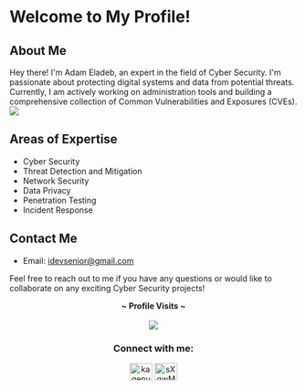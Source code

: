 # Welcome to My Profile!

## About Me
Hey there! I'm Adam Eladeb, an expert in the field of Cyber Security. I'm passionate about protecting digital systems and data from potential threats. Currently, I am actively working on administration tools and building a comprehensive collection of Common Vulnerabilities and Exposures (CVEs).
<img src="https://i.pinimg.com/564x/2f/2d/13/2f2d137df10e16637ca21fb960e036b7.jpg"/>
## Areas of Expertise
- Cyber Security
- Threat Detection and Mitigation
- Network Security
- Data Privacy
- Penetration Testing
- Incident Response

## Contact Me
- Email: [idevsenior@gmail.com](mailto:idevsenior@gmail.com)

Feel free to reach out to me if you have any questions or would like to collaborate on any exciting Cyber Security projects!

<p align="center">
  <b>~ Profile Visits ~</b><br><br>
  <img src="https://profile-counter.glitch.me/GsDeluxe/count.svg" />
</p>



<h3 align="center">Connect with me:</h3>
<p align="center">
<a href="https://instagram.com/kagenuo_" target="blank"><img align="center" src="https://raw.githubusercontent.com/rahuldkjain/github-profile-readme-generator/master/src/images/icons/Social/instagram.svg" alt="kagenuo_" height="30" width="40" /></a>
<a href="https://discord.gg/WtHbjjZg3q" target="blank"><img align="center" src="https://raw.githubusercontent.com/rahuldkjain/github-profile-readme-generator/master/src/images/icons/Social/discord.svg" alt="sXgwMYZJkN" height="30" width="40" /></a>
</p>


